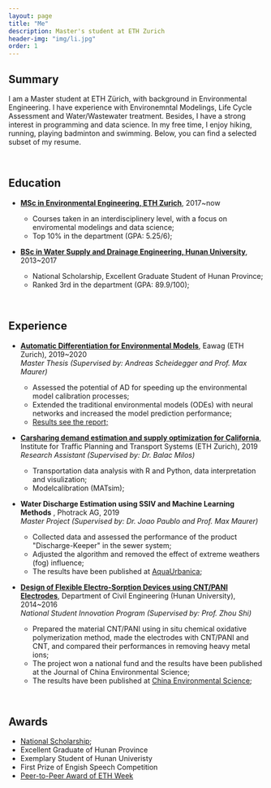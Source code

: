 ```yaml
---
layout: page
title: "Me"
description: Master's student at ETH Zurich
header-img: "img/li.jpg"
order: 1
---
```


## Summary
I am a Master student at ETH Zürich, with background in Environmental Engineering. I have experience with Environemntal Modelings, Life Cycle Assessment and Water/Wastewater treatment. Besides, I have a strong interest in programming and data science. In my free time, I enjoy hiking, running, playing badminton and swimming. Below, you can find a selected subset of my resume.

<br/>  

## Education
* __[MSc in Environmental Engineering, ETH Zurich](https://ethz.ch/)__, 2017~now
  * Courses taken in an interdisciplinery level, with a focus on enviromental modelings and data science;
  * Top 10% in the department (GPA: 5.25/6);

* __[BSc in Water Supply and Drainage Engineering, Hunan University](http://www-en.hnu.edu.cn/)__, 2013~2017
  * National Scholarship, Excellent Graduate Student of Hunan Province;
  * Ranked 3rd in the department (GPA: 89.9/100);

<br/>  

## Experience
* __[Automatic Differentiation for Environmental Models](https://github.com/LiWang1/masterthesis)__, Eawag (ETH Zurich), 2019~2020    
*Master Thesis (Supervised by: Andreas Scheidegger and Prof. Max Maurer)*
  * Assessed the potential of AD for speeding up the environmental model calibration processes;
  * Extended the traditional environmental models (ODEs) with neural networks and increased the model prediction performance;
  * [Results see the report;](https://www.overleaf.com/read/rztwzbrsmtwm)

* __[Carsharing demand estimation and supply optimization for California](https://github.com/LiWang1/hiwi_ivt)__, Institute for Traffic Planning and Transport Systems (ETH Zurich), 2019  
*Research Assistant (Supervised by: Dr. Balac Milos)*
  * Transportation data analysis with R and Python, data interpretation and visulization;
  * Modelcalibration (MATsim);

* __Water Discharge Estimation using SSIV and Machine Learning Methods__ , Photrack AG, 2019  
*Master Project (Supervised by: Dr. Joao Paublo and Prof. Max Maurer)*
  * Collected data and assessed the performance of the product "Discharge-Keeper" in the sewer system;
  * Adjusted the algorithm and removed the effect of extreme weathers (fog) influence;
  * The results have been published at [AquaUrbanica](https://www.researchgate.net/profile/M_Burkhardt/publication/337772421_Regenwasser_weiterdenken_-_Bemessen_trifft_Gestalten_-_Tagungsband_der_Aqua_Urbanica_2019/links/5de95d164585159aa4658dc0/Regenwasser-weiterdenken-Bemessen-trifft-Gestalten-Tagungsband-der-Aqua-Urbanica-2019.pdf#page=41);

* __[Design of Flexible Electro-Sorption Devices using CNT/PANI Electrodes](http://www.zghjkx.com.cn/CN/article/downloadArticleFile.do?attachType=PDF&id=14900)__, Department of Civil Engineering (Hunan University), 2014~2016  
*National Student Innovation Program (Supervised by: Prof. Zhou Shi)*
  * Prepared the material CNT/PANI using in situ chemical oxidative polymerization method, made the electrodes with CNT/PANI and CNT, and compared their performances in removing heavy metal ions;
  * The project won a national fund and the results have been published at the Journal of China Environmental Science;
  * The results have been published at [China Environmental Science](http://www.zghjkx.com.cn/CN/article/downloadArticleFile.do?attachType=PDF&id=14900);

<br/>  

## Awards
* [National Scholarship](https://baike.baidu.com/item/%E5%9B%BD%E5%AE%B6%E5%A5%96%E5%AD%A6%E9%87%91);
* Excellent Graduate of Hunan Province
* Exemplary Student of Hunan Univeristy
* First Prize of Engish Speech Competition
* [Peer-to-Peer Award of ETH Week](https://ethz.ch/en/the-eth-zurich/sustainability/education/ETHweek/previous-editions/2018-Energy-Matters/eth-week-diary.html)
